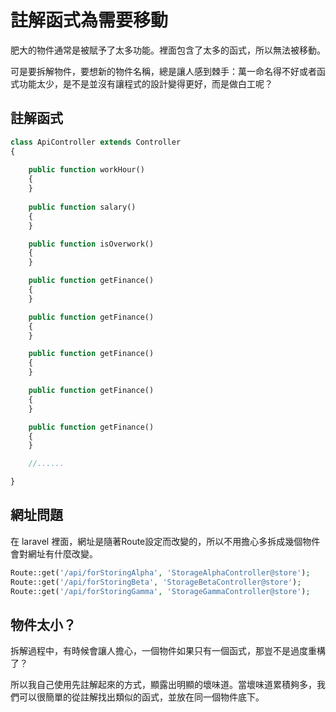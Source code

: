 # 註解函式為需要移動

肥大的物件通常是被賦予了太多功能。裡面包含了太多的函式，所以無法被移動。

可是要拆解物件，要想新的物件名稱，總是讓人感到棘手：萬一命名得不好或者函式功能太少，是不是並沒有讓程式的設計變得更好，而是做白工呢？

## 註解函式



```php
class ApiController extends Controller
{
    
    public function workHour()
    {
    }
    
    public function salary()
    {
    }

    public function isOverwork()
    {
    }

    public function getFinance()
    {
    }

    public function getFinance()
    {
    }

    public function getFinance()
    {
    }

    public function getFinance()
    {
    }

    public function getFinance()
    {
    }

    //......

}
```



## 網址問題

在 laravel 裡面，網址是隨著Route設定而改變的，所以不用擔心多拆成幾個物件會對網址有什麼改變。

```php
Route::get('/api/forStoringAlpha', 'StorageAlphaController@store');
Route::get('/api/forStoringBeta', 'StorageBetaController@store');
Route::get('/api/forStoringGamma', 'StorageGammaController@store');
```

## 物件太小？

拆解過程中，有時候會讓人擔心，一個物件如果只有一個函式，那豈不是過度重構了？

所以我自己使用先註解起來的方式，顯露出明顯的壞味道。當壞味道累積夠多，我們可以很簡單的從註解找出類似的函式，並放在同一個物件底下。



